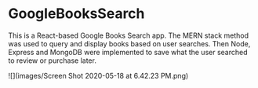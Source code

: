 # GoogleBooksSearch

This is a React-based Google Books Search app. The MERN stack method was used to query and display books based on user searches. Then Node, Express and MongoDB were implemented to save what the user searched to review or purchase later. 


![](images/Screen Shot 2020-05-18 at 6.42.23 PM.png)
